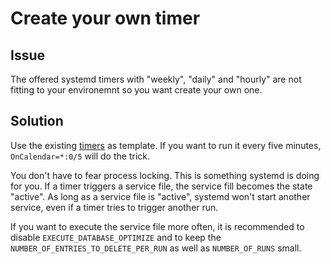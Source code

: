 # Create your own timer

## Issue

The offered systemd timers with "weekly", "daily" and "hourly" are not fitting to your environemnt so you want create your own one.

## Solution

Use the existing [timers](../../source) as template.
If you want to run it every five minutes, `OnCalendar=*:0/5` will do the trick.

You don't have to fear process locking. This is something systemd is doing for you.
If a timer triggers a service file, the service fill becomes the state "active". As long as a service file is "active", systemd won't start another service, even if a timer tries to trigger another run.

If you want to execute the service file more often, it is recommended to disable `EXECUTE_DATABASE_OPTIMIZE` and to keep the `NUMBER_OF_ENTRIES_TO_DELETE_PER_RUN` as well as `NUMBER_OF_RUNS` small.
